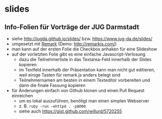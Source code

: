 # slides
## Info-Folien für Vorträge der JUG Darmstadt

- siehe http://jugda.github.io/slides/ bzw. https://www.jug-da.de/slides/
- umgesetzt mit [Remark](https://github.com/gnab/remark/) (Demo: http://remarkjs.com/)
- man kann auf der ersten Folie die Checkbox anhaken für eine Slideshow
- auf der vorletzten Folie gibt es eine einfache Javascript-Verlosung
  - dazu die Teilnehmerliste in das Textarea-Feld innerhalb der Slides kopieren
  - im Textfeld innerhalb der Präsentation kann man nicht gut editieren, weil einige Tasten für remark.js anders belegt sind
  - Teilnehmernamen am besten in einem Texteditor vorbereiten und dann die finale Fassung kopieren
- für Änderungen einfach von Github klonen und einen Pull Request einreichen
  - um es lokal auszuführen, benötigt man einen simplen Webserver
  - z. B. ```ruby -run -ehttpd . -p8000```
  - siehe auch https://gist.github.com/willurd/5720255
